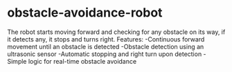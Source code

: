 # obstacle-avoidance-robot
The robot starts moving forward and checking for any obstacle on its way, if it detects any, it stops and turns right.
Features:
-Continuous forward movement until an obstacle is detected
-Obstacle detection using an ultrasonic sensor
-Automatic stopping and right turn upon detection
-Simple logic for real-time obstacle avoidance
